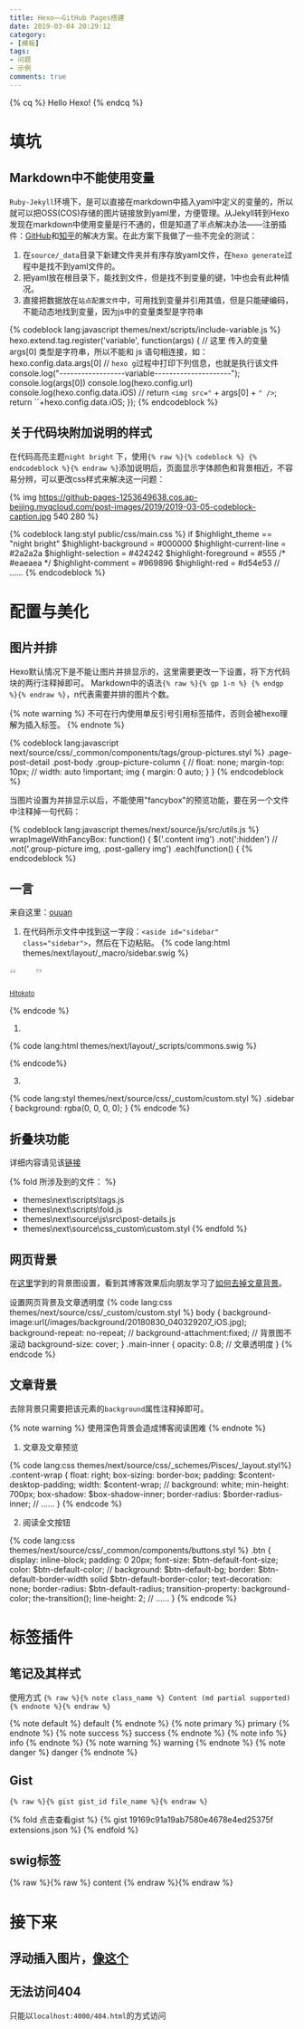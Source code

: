 ```yaml
---
title: Hexo——GitHub Pages搭建
date: 2019-03-04 20:29:12
category:
- [模板]
tags: 
- 问题
- 示例
comments: true
---
```


{% cq %} Hello Hexo! {% endcq %}

<!-- more -->

# 填坑

## Markdown中不能使用变量

`Ruby-Jekyll`环境下，是可以直接在markdown中插入yaml中定义的变量的，所以就可以把OSS(COS)存储的图片链接放到yaml里，方便管理。从Jekyll转到Hexo发现在markdown中使用变量是行不通的，但是知道了半点解决办法——注册插件：[GitHub](https://github.com/hexojs/hexo/issues/2756)和[知乎](https://www.zhihu.com/question/264598381)的解决方案。在此方案下我做了一些不完全的测试：
1. 在`source/_data`目录下新建文件夹并有序存放yaml文件，在`hexo generate`过程中是找不到yaml文件的。
2. 把yaml放在根目录下，能找到文件，但是找不到变量的键，1中也会有此种情况。
3. 直接把数据放在`站点配置文件`中，可用找到变量并引用其值，但是只能硬编码，不能动态地找到变量，因为js中的变量类型是字符串

{% codeblock lang:javascript themes/next/scripts/include-variable.js %}
hexo.extend.tag.register('variable', function(args) {
    // 这里 传入的变量 args[0] 类型是字符串，所以不能和 js 语句相连接，如：hexo.config.data.args[0]
    // `hexo g`过程中打印下列信息，也就是执行该文件
    console.log("------------------variable---------------------");
    console.log(args[0])
    console.log(hexo.config.url)
    console.log(hexo.config.data.iOS)
    // return `<img src="` + args[0] + `" />`;
    return ``+hexo.config.data.iOS;
  });
{% endcodeblock %}

## 关于代码块附加说明的样式

在代码高亮主题`night bright` 下，使用`{% raw %}{% codeblock %} {% endcodeblock %}{% endraw %}`添加说明后，页面显示字体颜色和背景相近，不容易分辨，可以更改css样式来解决这一问题：

{% img https://github-pages-1253649638.cos.ap-beijing.myqcloud.com/post-images/2019/2019-03-05-codeblock-caption.jpg 540 280 %}

{% codeblock lang:styl public/css/main.css %}
if $highlight_theme == "night bright"
  $highlight-background   = #000000
  $highlight-current-line = #2a2a2a
  $highlight-selection    = #424242
  $highlight-foreground   = #555  /* #eaeaea */
  $highlight-comment      = #969896
  $highlight-red          = #d54e53
  // ……
{% endcodeblock %}


# 配置与美化


## 图片并排

Hexo默认情况下是不能让图片并排显示的，这里需要更改一下设置，将下方代码块的两行注释掉即可。
Markdown中的语法`{% raw %}{% gp 1-n %} {% endgp %}{% endraw %}`，n代表需要并排的图片个数。

{% note warning %}
不可在行内使用单反引号引用标签插件，否则会被hexo理解为插入标签。
{% endnote %}

{% codeblock lang:javascript next/source/css/_common/components/tags/group-pictures.styl %}
.page-post-detail .post-body .group-picture-column {
  // float: none;
  margin-top: 10px;
  // width: auto !important;
  img { margin: 0 auto; }
}
{% endcodeblock %}

当图片设置为并排显示以后，不能使用"fancybox"的预览功能，要在另一个文件中注释掉一句代码：

{% codeblock lang:javascript themes/next/source/js/src/utils.js %}
wrapImageWithFancyBox: function() {
    $('.content img')
      .not(':hidden')
      // .not('.group-picture img, .post-gallery img')
      .each(function() {
{% endcodeblock %}

## 一言

来自这里：[ouuan](https://ouuan.github.io/hexo博客搭建指北/#一言（ヒトコト）)

1. 在代码所示文件中找到这一字段：`<aside id="sidebar" class="sidebar">`，然后在下边粘贴。
{% code lang:html themes/next/layout/_macro/sidebar.swig %}
<!-- 
<aside id="sidebar" class="sidebar">
 -->
<!-- 一言 start -->
<div class="sidebar-inner">
    <div>
        <div style="display: table-cell;vertical-align: top; color:#B2B7F2;font-size:24px;font-family:'Times New Roman',serif;font-weight:bold;text-align:left;">“</div>
        <div style="display: table-cell;text-align: left; vertical-align: middle; text-indent: 2em; padding: 0.8em 0.2em 1em 0.2em"><b><span style="color:burlywood;"><span id="hitokoto-content"></span></span></b></div>
        <div style="display: table-cell; vertical-align: bottom; color:#B2B7F2;font-size:24px;font-family:'Times New Roman',serif;font-weight:bold;text-align:left;">”</div>
    </div>
    <div style="text-align: right; font-size: 0.8em; color: black;" id="hitokoto-from"></div>
    <div style="margin-top: 15px; font-size: 0.8em; color: black;"><a href="https://hitokoto.cn/">Hitokoto</a></div>
</div>
<div style="height: 15px"></div>
<!-- 一言 end -->
{% endcode %}

1. 
{% code lang:html themes/next/layout/_scripts/commons.swig %}
<script type="text/javascript">
    $.get('https://v1.hitokoto.cn/?c=a', function (data) {
        $('#hitokoto-content').css('display', '').text(data.hitokoto);
        $('#hitokoto-from').css('display', '').text('——' + data.from);
    });
</script>
{% endcode%}

3. 
{% code lang:styl themes/next/source/css/_custom/custom.styl %}
.sidebar {
    background: rgba(0, 0, 0, 0);
}
{% endcode %}

## 折叠块功能

详细内容请见该[链接](https://www.cnblogs.com/woshimrf/p/hexo-fold-block.html)

{% fold 所涉及到的文件： %}
+ themes\next\scripts\tags.js
+ themes\next\scripts\fold.js
+ themes\next\source\js\src\post-details.js
+ themes\next\source\css\_custom\custom.styl
{% endfold %}

## 网页背景

在[这里](https://yltx.cf/2019/01/18/%E5%8D%9A%E5%AE%A2%E6%90%AD%E5%BB%BA%E9%A3%9F%E7%94%A8%E6%8C%87%E5%8C%97/#%E5%8D%9A%E5%AE%A2%E8%83%8C%E6%99%AF)学到的背景图设置，看到其博客效果后向朋友学习了[如何去掉文章背景](#文章背景)。

设置网页背景及文章透明度
{% code lang:css themes/next/source/css/_custom/custom.styl %}
body {
    background-image:url(/images/background/20180830_040329207_iOS.jpg);
    background-repeat: no-repeat;  //
    background-attachment:fixed;  // 背景图不滚动
    background-size: cover;
}
.main-inner {
    opacity: 0.8;  // 文章透明度
}
{% endcode %}

## 文章背景

去除背景只需要把该元素的`background`属性注释掉即可。

{% note warning %}
使用深色背景会造成博客阅读困难
{% endnote %}

1. 文章及文章预览

{% code lang:css themes/next/source/css/_schemes/Pisces/_layout.styl%}
.content-wrap {
  float: right;
  box-sizing: border-box;
  padding: $content-desktop-padding;
  width: $content-wrap;
  // background: white;
  min-height: 700px;
  box-shadow: $box-shadow-inner;
  border-radius: $border-radius-inner;
  // ……
  }
{% endcode %}

2. 阅读全文按钮

{% code lang:css themes/next/source/css/_common/components/buttons.styl %}
.btn {
  display: inline-block;
  padding: 0 20px;
  font-size: $btn-default-font-size;
  color: $btn-default-color;
  // background: $btn-default-bg;
  border: $btn-default-border-width solid $btn-default-border-color;
  text-decoration: none;
  border-radius: $btn-default-radius;
  transition-property: background-color;
  the-transition();
  line-height: 2;
  // ……
}
{% endcode %}

# 标签插件

## 笔记及其样式

使用方式
`{% raw %}{% note class_name %} Content (md partial supported) {% endnote %}{% endraw %}`

{% note default %} default {% endnote %}
{% note primary %} primary {% endnote %}
{% note success %} success {% endnote %}
{% note info %} info {% endnote %}
{% note warning %} warning {% endnote %}
{% note danger %} danger {% endnote %}


## Gist

`{% raw %}{% gist gist_id file_name %}{% endraw %}`

{% fold 点击查看gist %}
{% gist 19169c91a19ab7580e4678e4ed25375f extensions.json %}
{% endfold %}

## swig标签

{% raw %}{% raw %}
content
{% endraw %}{% endraw %}



# 接下来



## 浮动插入图片，[像这个](https://notes.iissnan.com/2016/next-documentations-reload/#前季剧情回顾)

## 无法访问404

只能以`localhost:4000/404.html`的方式访问
